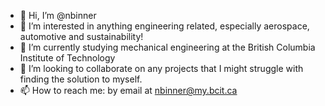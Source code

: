 - 👋 Hi, I’m @nbinner
- 👀 I’m interested in anything engineering related, especially aerospace, automotive and sustainability!
- 🌱 I’m currently studying mechanical engineering at the British Columbia Institute of Technology
- 💞️ I’m looking to collaborate on any projects that I might struggle with finding the solution to myself.
- 📫 How to reach me: by email at nbinner@my.bcit.ca

<!---
nbinner/nbinner is a ✨ special ✨ repository because its `README.md` (this file) appears on your GitHub profile.
You can click the Preview link to take a look at your changes.
--->
